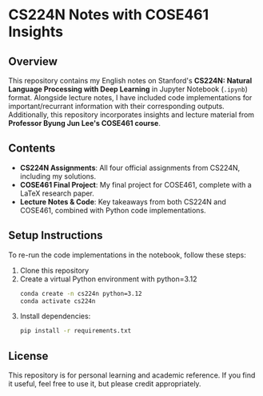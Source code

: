 # CS224N Notes with COSE461 Insights

## Overview

This repository contains my English notes on Stanford's **CS224N: Natural Language Processing with Deep Learning** in Jupyter Notebook (`.ipynb`) format. Alongside lecture notes, I have included code implementations for important/recurrant information with their corresponding outputs. Additionally, this repository incorporates insights and lecture material from **Professor Byung Jun Lee's COSE461 course**.

## Contents

- **CS224N Assignments**: All four official assignments from CS224N, including my solutions.
- **COSE461 Final Project**: My final project for COSE461, complete with a LaTeX research paper.
- **Lecture Notes & Code**: Key takeaways from both CS224N and COSE461, combined with Python code implementations.

## Setup Instructions

To re-run the code implementations in the notebook, follow these steps:

1. Clone this repository
2. Create a virtual Python environment with python=3.12
   ```bash
   conda create -n cs224n python=3.12
   conda activate cs224n
   ```
3. Install dependencies:
   ```bash
   pip install -r requirements.txt
   ```

## License

This repository is for personal learning and academic reference. If you find it useful, feel free to use it, but please credit appropriately.
